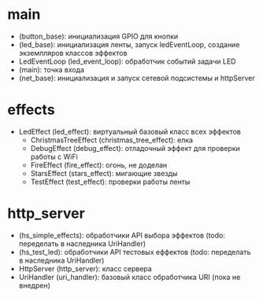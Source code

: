 ﻿# main

- (button_base): инициализация GPIO для кнопки
- (led_base): инициализация ленты, запуск ledEventLoop, создание экземпляров классов эффектов
- LedEventLoop (led_event_loop): обработчик событий задачи LED
- (main): точка входа
- (net_base): инициализация и запуск сетевой подсистемы и httpServer

# effects

- LedEffect (led_effect): виртуальный базовый класс всех эффектов
  - ChristmasTreeEffect (christmas_tree_effect): елка
  - DebugEffect (debug_effect): отладочный эффект для проверки работы с WiFi
  - FireEffect (fire_effect): огонь, не доделан
  - StarsEffect (stars_effect): мигающие звезды
  - TestEffect (test_effect): проверки работы ленты

# http_server

- (hs_simple_effects): обработчики API выбора эффектов (todo: переделать в наследника UriHandler)
- (hs_test_led): обработчики API тестовых еффектов (todo: переделать в наследника UriHandler)
- HttpServer (http_server): класс сервера
- UriHandler (uri_handler): базовый класс обработчика URI (пока не внедрен)
